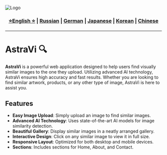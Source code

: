 ![Logo](https://github.com/Solrikk/AstraVi/blob/main/assets/OpenCV%20-%20result/bee.jpg)

<div align="center">
  <h3>
    <a href="https://github.com/Solrikk/AstraVi/blob/main/README.md">⭐English ⭐</a> |
    <a href="https://github.com/Solrikk/AstraVi/blob/main/README_RU.md">Russian</a> |
    <a href="https://github.com/Solrikk/AstraVi/blob/main/README_GE.md">German</a> |
    <a href="https://github.com/Solrikk/AstraVi/blob/main/README_JP.md">Japanese</a> |
    <a href="README_KR.md">Korean</a> |
    <a href="README_CN.md">Chinese</a>
  </h3>
</div>

-----------------

# AstraVi 🔍

**AstraVi** is a powerful web application designed to help users find visually similar images to the one they upload. Utilizing advanced AI technology, AstraVi ensures high accuracy and fast results. Whether you are looking to find similar artwork, products, or any other type of image, AstraVi is here to assist you.

## Features

- **Easy Image Upload**: Simply upload an image to find similar images.
- **Advanced AI Technology**: Uses state-of-the-art AI models for image similarity detection.
- **Beautiful Gallery**: Display similar images in a neatly arranged gallery.
- **Interactive Design**: Click on any similar image to view it in full size.
- **Responsive Layout**: Optimized for both desktop and mobile devices.
- **Sections**: Includes sections for Home, About, and Contact.

